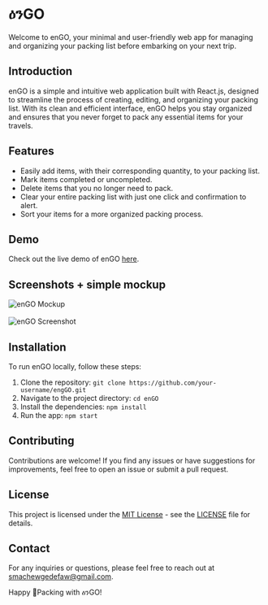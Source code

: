 # ዕንGO

Welcome to enGO, your minimal and user-friendly web app for managing and organizing your packing list before embarking on your next trip.

## Introduction

enGO is a simple and intuitive web application built with React.js, designed to streamline the process of creating, editing, and organizing your packing list. With its clean and efficient interface, enGO helps you stay organized and ensures that you never forget to pack any essential items for your travels.

## Features

- Easily add items, with their corresponding quantity, to your packing list.
- Mark items completed or uncompleted.
- Delete items that you no longer need to pack.
- Clear your entire packing list with just one click and confirmation to alert.
- Sort your items for a more organized packing process.

## Demo

Check out the live demo of enGO [here]().

## Screenshots + simple mockup

![enGO Mockup](https://github.com/sgc93/enGO/blob/main/public/assets/screenshots/enGO-mokeup.png) <br><br>
![enGO Screenshot](https://github.com/sgc93/enGO/blob/main/public/assets/screenshots/enGO-screenshot.png)

## Installation

To run enGO locally, follow these steps:

1. Clone the repository: `git clone https://github.com/your-username/engGO.git`
2. Navigate to the project directory: `cd enGO`
3. Install the dependencies: `npm install`
4. Run the app: `npm start`


## Contributing

Contributions are welcome! If you find any issues or have suggestions for improvements, feel free to open an issue or submit a pull request.

## License

This project is licensed under the [MIT License](https://opensource.org/licenses/MIT) - see the [LICENSE](LICENSE) file for details.

## Contact

For any inquiries or questions, please feel free to reach out at [smachewgedefaw@gmail.com](mailto:smachewgedefaw@gmail.com).

Happy 🎒Packing with ዕንGO!
